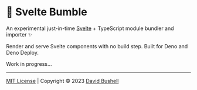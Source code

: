 # 🐝 Svelte Bumble

An experimental just-in-time [Svelte](https://svelte.dev) + TypeScript module bundler and importer ✨

Render and serve Svelte components with no build step. Built for Deno and Deno Deploy.

Work in progress...

* * *

[MIT License](/LICENSE) | Copyright © 2023 [David Bushell](https://dbushell.com)
